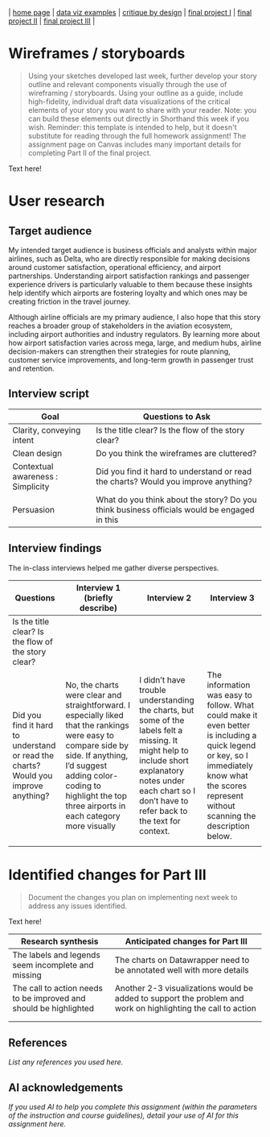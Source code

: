 | [home page](https://cmustudent.github.io/tswd-portfolio-templates/) | [data viz examples](dataviz-examples) | [critique by design](critique-by-design) | [final project I](final-project-part-one) | [final project II](final-project-part-two) | [final project III](final-project-part-three) |

# Wireframes / storyboards
> Using your sketches developed last week, further develop your story outline and relevant components visually through the use of wireframing / storyboards. Using your outline as a guide, include high-fidelity, individual draft data visualizations of the critical elements of your story you want to share with your reader. Note: you can build these elements out directly in Shorthand this week if you wish.  Reminder: this template is intended to help, but it doesn't substitute for reading through the full homework assignment!  The assignment page on Canvas includes many important details for completing Part II of the final project. 

Text here!

# User research 

## Target audience
My intended target audience is business officials and analysts within major airlines, such as Delta, who are directly responsible for making decisions around customer satisfaction, operational efficiency, and airport partnerships. Understanding airport satisfaction rankings and passenger experience drivers is particularly valuable to them because these insights help identify which airports are fostering loyalty and which ones may be creating friction in the travel journey.

Although airline officials are my primary audience, I also hope that this story reaches a broader group of stakeholders in the aviation ecosystem, including airport authorities and industry regulators. By learning more about how airport satisfaction varies across mega, large, and medium hubs, airline decision-makers can strengthen their strategies for route planning, customer service improvements, and long-term growth in passenger trust and retention.



## Interview script


| Goal | Questions to Ask |
|------|------------------|
|  Clarity, conveying intent   |        Is the title clear? Is the flow of the story clear?      |
|  Clean design   |    Do you think the wireframes are cluttered?              |
|  Contextual awareness : Simplicity   |      Did you find it hard to understand or read the charts? Would you improve anything?             |
|  Persuasion  |        What do you think about the story? Do you think business officials would be engaged in this         |


## Interview findings

The in-class interviews helped me gather diverse perspectives.

| Questions               | Interview 1 (briefly describe) | Interview 2 | Interview 3 |
|-------------------------|--------------------------------|-------------|-------------|
|  Is the title clear? Is the flow of the story clear?   |         |             |             |
|  Did you find it hard to understand or read the charts? Would you improve anything?     |    No, the charts were clear and straightforward. I especially liked that the rankings were easy to compare side by side. If anything, I’d suggest adding color-coding to highlight the top three airports in each category more visually                            |      I didn’t have trouble understanding the charts, but some of the labels felt a missing. It might help to include short explanatory notes under each chart so I don’t have to refer back to the text for context.       |     The information was easy to follow. What could make it even better is including a quick legend or key, so I immediately know what the scores represent without scanning the description below.        |
|                         |                                |             |             |


# Identified changes for Part III
> Document the changes you plan on implementing next week to address any issues identified.  

Text here!

| Research synthesis                       | Anticipated changes for Part III                                                |
|------------------------------------------|---------------------------------------------------------------------------------|
| The labels and legends seem incomplete and missing  | The charts on Datawrapper need to be annotated well with more details |
| The call to action needs to be improved and should be highlighted     |       Another 2-3 visualizations would be added to  support the problem and work on highlighting the call to action                                                                         |
|                                          |                                                                                 |
|                                          |                                                                                 |



## References
_List any references you used here._

## AI acknowledgements
_If you used AI to help you complete this assignment (within the parameters of the instruction and course guidelines), detail your use of AI for this assignment here._

